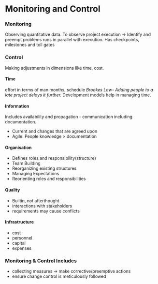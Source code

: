 # Monitoring and Control

### Monitoring
Observing quantitative data. 
To observe project execution -> Identify and preempt problems
runs in parallel with execution.
Has checkpoints, milestones and toll gates


### Control
Making adjustments in dimensions like time, cost.
#### Time 
effort in terms of man months, schedule
*Brookes Law- Adding people to a late project delays it further.*
Development models help in managing time.

#### Information
Includes availability and propagation - communication including documentation.
- Current and changes that are agreed upon
- Agile: People knowledge > documentation

#### Organisation
- Defines roles and responsibility(structure)
- Team Building
- Reorganizing existing structures
- Managing Expectations
- Reorienting roles and responsibilities

#### Quality
- Builtin, not afterthought
- interactions with stakeholders
- requirements may cause conflicts


#### Infrastructure 
- cost
- personnel
- capital
- expenses


### Monitoring & Control Includes
- collecting measures -> make corrective/preemptive actions
- ensure change control is meticulously followed

